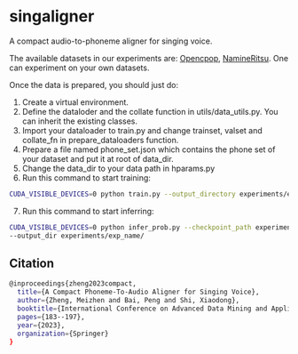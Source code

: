 # singaligner
A compact audio-to-phoneme aligner for singing voice.

The available datasets in our experiments are: [Opencpop](https://wenet.org.cn/opencpop/), [NamineRitsu](https://www.youtube.com/watch?v=pKeo9IE_L1I). One can experiment on your own datasets. 

Once the data is prepared, you should just do:
1. Create a virtual environment.
2. Define the dataloder and the collate function in utils/data_utils.py. You can inherit the existing classes.
3. Import your dataloader to train.py and change trainset, valset and collate_fn in prepare_dataloaders function.
4. Prepare a file named phone_set.json which contains the phone set of your dataset and put it at root of data_dir.
5. Change the data_dir to your data path in hparams.py
6. Run this command to start training: 
```sh
CUDA_VISIBLE_DEVICES=0 python train.py --output_directory experiments/exp_name/ --log_directory tensorboard_logs
```
7. Run this command to start inferring:
```sh
CUDA_VISIBLE_DEVICES=0 python infer_prob.py --checkpoint_path experiments/exp_name/checkpoint_name \
--output_dir experiments/exp_name/
```
## Citation
```sh
@inproceedings{zheng2023compact,
  title={A Compact Phoneme-To-Audio Aligner for Singing Voice},
  author={Zheng, Meizhen and Bai, Peng and Shi, Xiaodong},
  booktitle={International Conference on Advanced Data Mining and Applications},
  pages={183--197},
  year={2023},
  organization={Springer}
}
```
